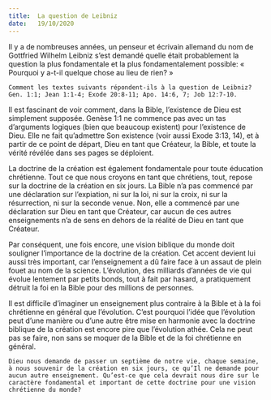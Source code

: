 ```yaml
---
title:  La question de Leibniz
date:   19/10/2020
---
```


Il y a de nombreuses années, un penseur et écrivain allemand du nom de Gottfried Wilhelm Leibniz s’est demandé quelle était probablement la question la plus fondamentale et la plus fondamentalement possible: « Pourquoi y a-t-il quelque chose au lieu de rien? »

`Comment les textes suivants répondent-ils à la question de Leibniz? Gen. 1:1; Jean 1:1-4; Exode 20:8-11; Apo. 14:6, 7; Job 12:7-10.`

Il est fascinant de voir comment, dans la Bible, l’existence de Dieu est simplement supposée. Genèse 1:1 ne commence pas avec un tas d’arguments logiques (bien que beaucoup existent) pour l’existence de Dieu. Elle ne fait qu’admettre Son existence (voir aussi Exode 3:13, 14), et à partir de ce point de départ, Dieu en tant que Créateur, la Bible, et toute la vérité révélée dans ses pages se déploient.

La doctrine de la création est également fondamentale pour toute éducation chrétienne. Tout ce que nous croyons en tant que chrétiens, tout, repose sur la doctrine de la création en six jours. La Bible n’a pas commencé par une déclaration sur l’expiation, ni sur la loi, ni sur la croix, ni sur la résurrection, ni sur la seconde venue. Non, elle a commencé par une déclaration sur Dieu en tant que Créateur, car aucun de ces autres enseignements n’a de sens en dehors de la réalité de Dieu en tant que Créateur.

Par conséquent, une fois encore, une vision biblique du monde doit souligner l’importance de la doctrine de la création. Cet accent devient lui aussi très important, car l’enseignement a dû faire face à un assaut de plein fouet au nom de la science. L’évolution, des milliards d’années de vie qui évolue lentement par petits bonds, tout à fait par hasard, a pratiquement détruit la foi en la Bible pour des millions de personnes.

Il est difficile d’imaginer un enseignement plus contraire à la Bible et à la foi chrétienne en général que l’évolution. C’est pourquoi l’idée que l’évolution peut d’une manière ou d’une autre être mise en harmonie avec la doctrine biblique de la création est encore pire que l’évolution athée. Cela ne peut pas se faire, non sans se moquer de la Bible et de la foi chrétienne en général.

`Dieu nous demande de passer un septième de notre vie, chaque semaine, à nous souvenir de la création en six jours, ce qu’Il ne demande pour aucun autre enseignement. Qu’est-ce que cela devrait nous dire sur le caractère fondamental et important de cette doctrine pour une vision chrétienne du monde?`